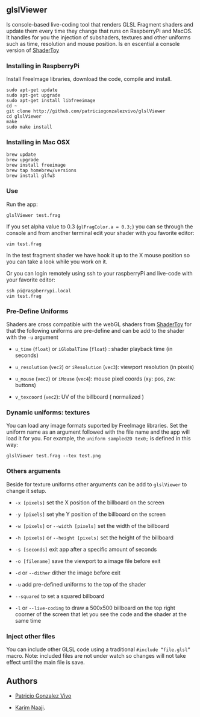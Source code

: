 ## glslViewer

Is console-based live-coding tool that renders GLSL Fragment shaders and update them every time they change that runs on RaspberryPi and MacOS. It handles for you the injection of subshaders, textures and other uniforms such as time, resolution and mouse position. Is en escential a console version of [ShaderToy](https://www.shadertoy.com/)

### Installing in RaspberryPi

Install FreeImage libraries, download the code, compile and install.

```
sudo apt-get update
sudo apt-get upgrade
sudo apt-get install libfreeimage
cd ~ 
git clone http://github.com/patriciogonzalezvivo/glslViewer
cd glslViewer
make
sudo make install
```

### Installing in Mac OSX

```
brew update
brew upgrade
brew install freeimage 
brew tap homebrew/versions
brew install glfw3
```

### Use

Run the app:

```
glslViewer test.frag
```

If you set alpha value to 0.3 (```glFragColor.a = 0.3;```) you can se through the console and from another terminal edit your shader with you favorite editor:

```
vim test.frag
```

In the test fragment shader we have hook it up to the X mouse position so you can take a look while you work on it.

Or you can login remotely using ssh to your raspberryPi and live-code with your favorite editor:

```
ssh pi@raspberrypi.local
vim test.frag
```

### Pre-Define Uniforms

Shaders are cross compatible with the webGL shaders from [ShaderToy](http://www.shadertoy.com) for that the following uniforms are pre-define and can be add to the shader with the ```-u``` argument

* ```u_time``` (```float```) or ```iGlobalTime``` (```float```) : shader playback time (in seconds)

* ```u_resolution``` (```vec2```) or ```iResolution``` (```vec3```): viewport resolution (in pixels)

* ```u_mouse``` (```vec2```) or ```iMouse``` (```vec4```): mouse pixel coords (xy: pos, zw: buttons)

* ```v_texcoord``` (```vec2```): UV of the billboard ( normalized )

### Dynamic uniforms: textures

You can load any image formats suported by FreeImage libraries. Set the uniform name as an argument followed with the file name and the app will load it for you. For example, the ```uniform sampled2D tex0;``` is defined in this way:

```
glslViewer test.frag --tex test.png
```

### Others arguments

Beside for texture uniforms other arguments can be add to ```glslViewer``` to change it setup.

* ```-x [pixels]``` set the X position of the billboard on the screen

* ```-y [pixels]``` set yhe Y position of the billboard on the screen

* ```-w [pixels]``` or ```--width [pixels]```  set the width of the billboard

* ```-h [pixels]``` or ```--height [pixels]``` set the height of the billboard

* ```-s [seconds]``` exit app after a specific amount of seconds

* ```-o [filename]``` save the viewport to a image file before exit

* ```-d``` or ```--dither``` dither the image before exit

* ```-u``` add pre-defined uniforms to the top of the shader

* ```--squared``` to set a squared billboard

* ```-l``` or ```--live-coding``` to draw a 500x500 billboard on the top right coorner of the screen that let you see the code and the shader at the same time

### Inject other files

You can include other GLSL code using a traditional ```#include “file.glsl”``` macro. Note: included files are not under watch so changes will not take effect until the main file is save.

## Authors

* [Patricio Gonzalez Vivo](http://patriciogonzalezvivo.com/)

* [Karim Naaji](https://github.com/karimnaaji/fragtool). 


